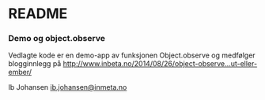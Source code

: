 # README #

### Demo og object.observe ###

Vedlagte kode er en demo-app av funksjonen Object.observe og medfølger blogginnlegg på http://www.inbeta.no/2014/08/26/object-observe…ut-eller-ember/

Ib Johansen
ib.johansen@inmeta.no

